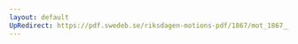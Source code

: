 ```yaml
---
layout: default
UpRedirect: https://pdf.swedeb.se/riksdagen-motions-pdf/1867/mot_1867__fk__fört/mot_1867__fk__fört_002.pdf
---
```

